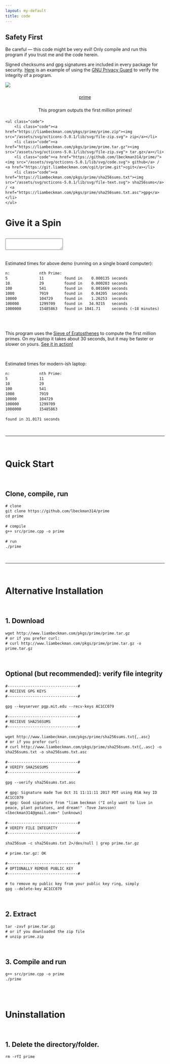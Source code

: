 ```yaml
---
layout: my-default
title: code
---
```



<div class="safety">
    <h2>Safety First</h2>
    <p>
        Be careful — this code might be very evil! Only compile and run this program if you trust me and the code herein.
    </p>
    <p>
        Signed checksums and gpg signatures are included in every package for security. <a href="https://voidlinux.org/download/#verifying-file-integrity-and-its-digital-signature">Here</a> is an example of using the <a href="https://www.gnupg.org/">GNU Privacy Guard</a> to verify the integrity of a program.
    </p>
</div>

<div class="container">


<div class="code-main">
    <a href="https://www.github.com/lbeckman314/prime"><img class="center" src="/assets/png/prime.png"></a>
    <div class="border-code"></div>
    <p style="text-align: center; padding: 1%">
    <a id="title" href="https://www.github.com/lbeckman314/prime">prime</a></p>
    <p style="text-align: center; padding: 1%">This program outputs the first million primes!</p>

    <ul class="code">
        <li class="code"><a href="https://liambeckman.com/pkgs/prime/prime.zip"><img src="/assets/svg/octicons-5.0.1/lib/svg/file-zip.svg"> zip</a></li>
        <li class="code"><a href="https://liambeckman.com/pkgs/prime/prime.tar.gz"><img src="/assets/svg/octicons-5.0.1/lib/svg/file-zip.svg"> tar.gz</a></li>
        <li class="code"><a href="https://github.com/lbeckman314/prime/"><img src="/assets/svg/octicons-5.0.1/lib/svg/code.svg"> github</a> / <a href="https://git.liambeckman.com/cgit/prime.git">cgit</a></li>
        <li class="code"><a href="https://liambeckman.com/pkgs/prime/sha256sums.txt"><img src="/assets/svg/octicons-5.0.1/lib/svg/file-text.svg"> sha256sums</a> / <a href="https://liambeckman.com/pkgs/prime/sha256sums.txt.asc">gpg</a></li>
    </ul>

  </div>


</div>


# Give it a Spin

<pre id="info"></pre>
<div id="terminal">
    <textarea class="terminals"></textarea>
</div>
<script src="/assets/js/demo.js"></script>
<script type="text/javascript">MYLIBRARY.init(["prime 10101"]);</script>

<br />

Estimated times for above demo (running on a single board computer):

```
n:             nth Prime:
5              11         found in    0.000135 seconds
10             29         found in    0.000203 seconds
100            541        found in    0.001669 seconds
1000           7919       found in    0.04205  seconds
10000          104729     found in    1.26253  seconds
100000         1299709    found in   34.9215   seconds
1000000        15485863   found in 1041.71     seconds (~18 minutes)

```

<br />
<br />

This program uses the [Sieve of Eratosthenes](https://en.wikipedia.org/wiki/Sieve_of_Eratosthenes) to compute the first million primes. On my laptop it takes about 30 seconds, but it may be faster or slower on yours. [See it in action!](https://asciinema.org/a/CUqAnP8NgipoPTlQo2apmAErB)

<br />

Estimated times for modern-ish laptop:

```
n:             nth Prime:
5              11
10             29
100            541
1000           7919
10000          104729
100000         1299709
1000000        15485863

found in 31.0171 seconds
```

<br />
<hr />
<br />

# Quick Start

<br />

<h2 class="code">Clone, compile, run</h2>

```shell
# clone
git clone https://github.com/lbeckman314/prime
cd prime

# compile
g++ src/prime.cpp -o prime

# run
./prime
```

<br />
<hr />
<br />

# Alternative Installation

<br />

<h2 class="code">1. Download</h2>

```shell
wget http://www.liambeckman.com/pkgs/prime/prime.tar.gz
# or if you prefer curl:
# curl http://www.liambeckman.com/pkgs/prime/prime.tar.gz -o prime.tar.gz
```

<br />



<h2 class="code">Optional (but recommended): verify file integrity</h2>

```shell
#-------------------------------#
# RECIEVE GPG KEYS
#-------------------------------#

gpg --keyserver pgp.mit.edu --recv-keys AC1CC079

#-------------------------------#
# RECIEVE SHA256SUMS
#-------------------------------#

wget http://www.liambeckman.com/pkgs/prime/sha256sums.txt{,.asc}
# or if you prefer curl:
# curl http://www.liambeckman.com/pkgs/prime/sha256sums.txt{,.asc} -o sha256sums.txt -o sha256sums.txt.asc

#-------------------------------#
# VERIFY SHA256SUMS
#-------------------------------#

gpg --verify sha256sums.txt.asc

# gpg: Signature made Tue Oct 31 11:11:11 2017 PDT using RSA key ID AC1CC079
# gpg: Good signature from "liam beckman ("I only want to live in peace, plant potatoes, and dream!" -Tove Jansson) <lbeckman314@gmail.com>" [unknown]

#-------------------------------#
# VERIFY FILE INTEGRITY
#-------------------------------#

sha256sum -c sha256sums.txt 2>/dev/null | grep prime.tar.gz

# prime.tar.gz: OK

#-------------------------------#
# OPTIONALLY REMOVE PUBLIC KEY
#-------------------------------#

# to remove my public key from your public key ring, simply
gpg --delete-key AC1CC079
```

<br />

<h2 class="code">2. Extract</h2>


```shell
tar -zxvf prime.tar.gz
# or if you downloaded the zip file
# unzip prime.zip
```

<br />

<h2 class="code">3. Compile and run</h2>


```shell
g++ src/prime.cpp -o prime
./prime
```

<br />
<br />

# Uninstallation

<br />

<h2 class="code">1. Delete the directory/folder.</h2>

```shell
rm -rfI prime
```

